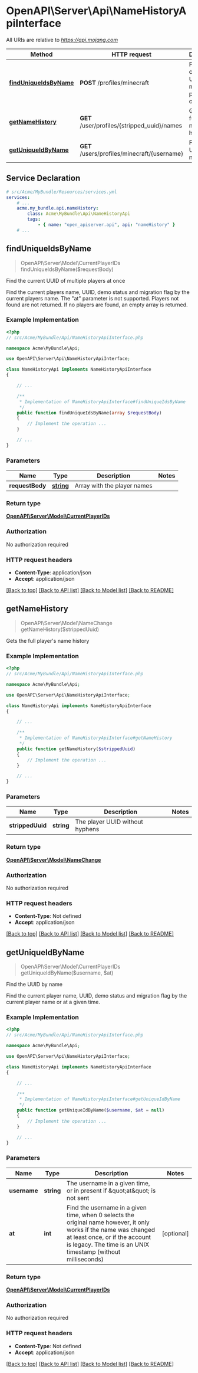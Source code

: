 # OpenAPI\Server\Api\NameHistoryApiInterface

All URIs are relative to *https://api.mojang.com*

Method | HTTP request | Description
------------- | ------------- | -------------
[**findUniqueIdsByName**](NameHistoryApiInterface.md#findUniqueIdsByName) | **POST** /profiles/minecraft | Find the current UUID of multiple players at once
[**getNameHistory**](NameHistoryApiInterface.md#getNameHistory) | **GET** /user/profiles/{stripped_uuid}/names | Gets the full player&#39;s name history
[**getUniqueIdByName**](NameHistoryApiInterface.md#getUniqueIdByName) | **GET** /users/profiles/minecraft/{username} | Find the UUID by name


## Service Declaration
```yaml
# src/Acme/MyBundle/Resources/services.yml
services:
    # ...
    acme.my_bundle.api.nameHistory:
        class: Acme\MyBundle\Api\NameHistoryApi
        tags:
            - { name: "open_apiserver.api", api: "nameHistory" }
    # ...
```

## **findUniqueIdsByName**
> OpenAPI\Server\Model\CurrentPlayerIDs findUniqueIdsByName($requestBody)

Find the current UUID of multiple players at once

Find the current players name, UUID, demo status and migration flag by the current players name. The \"at\" parameter is not supported. Players not found are not returned. If no players are found, an empty array is returned.

### Example Implementation
```php
<?php
// src/Acme/MyBundle/Api/NameHistoryApiInterface.php

namespace Acme\MyBundle\Api;

use OpenAPI\Server\Api\NameHistoryApiInterface;

class NameHistoryApi implements NameHistoryApiInterface
{

    // ...

    /**
     * Implementation of NameHistoryApiInterface#findUniqueIdsByName
     */
    public function findUniqueIdsByName(array $requestBody)
    {
        // Implement the operation ...
    }

    // ...
}
```

### Parameters

Name | Type | Description  | Notes
------------- | ------------- | ------------- | -------------
 **requestBody** | [**string**](../Model/array.md)| Array with the player names |

### Return type

[**OpenAPI\Server\Model\CurrentPlayerIDs**](../Model/CurrentPlayerIDs.md)

### Authorization

No authorization required

### HTTP request headers

 - **Content-Type**: application/json
 - **Accept**: application/json

[[Back to top]](#) [[Back to API list]](../../README.md#documentation-for-api-endpoints) [[Back to Model list]](../../README.md#documentation-for-models) [[Back to README]](../../README.md)

## **getNameHistory**
> OpenAPI\Server\Model\NameChange getNameHistory($strippedUuid)

Gets the full player's name history

### Example Implementation
```php
<?php
// src/Acme/MyBundle/Api/NameHistoryApiInterface.php

namespace Acme\MyBundle\Api;

use OpenAPI\Server\Api\NameHistoryApiInterface;

class NameHistoryApi implements NameHistoryApiInterface
{

    // ...

    /**
     * Implementation of NameHistoryApiInterface#getNameHistory
     */
    public function getNameHistory($strippedUuid)
    {
        // Implement the operation ...
    }

    // ...
}
```

### Parameters

Name | Type | Description  | Notes
------------- | ------------- | ------------- | -------------
 **strippedUuid** | **string**| The player UUID without hyphens |

### Return type

[**OpenAPI\Server\Model\NameChange**](../Model/NameChange.md)

### Authorization

No authorization required

### HTTP request headers

 - **Content-Type**: Not defined
 - **Accept**: application/json

[[Back to top]](#) [[Back to API list]](../../README.md#documentation-for-api-endpoints) [[Back to Model list]](../../README.md#documentation-for-models) [[Back to README]](../../README.md)

## **getUniqueIdByName**
> OpenAPI\Server\Model\CurrentPlayerIDs getUniqueIdByName($username, $at)

Find the UUID by name

Find the current player name, UUID, demo status and migration flag by the current player name or at a given time.

### Example Implementation
```php
<?php
// src/Acme/MyBundle/Api/NameHistoryApiInterface.php

namespace Acme\MyBundle\Api;

use OpenAPI\Server\Api\NameHistoryApiInterface;

class NameHistoryApi implements NameHistoryApiInterface
{

    // ...

    /**
     * Implementation of NameHistoryApiInterface#getUniqueIdByName
     */
    public function getUniqueIdByName($username, $at = null)
    {
        // Implement the operation ...
    }

    // ...
}
```

### Parameters

Name | Type | Description  | Notes
------------- | ------------- | ------------- | -------------
 **username** | **string**| The username in a given time, or in present if \&quot;at\&quot; is not sent |
 **at** | **int**| Find the username in a given time, when 0 selects the original name however, it only works if the name was changed at least once, or if the account is legacy. The time is an UNIX timestamp (without milliseconds) | [optional]

### Return type

[**OpenAPI\Server\Model\CurrentPlayerIDs**](../Model/CurrentPlayerIDs.md)

### Authorization

No authorization required

### HTTP request headers

 - **Content-Type**: Not defined
 - **Accept**: application/json

[[Back to top]](#) [[Back to API list]](../../README.md#documentation-for-api-endpoints) [[Back to Model list]](../../README.md#documentation-for-models) [[Back to README]](../../README.md)

